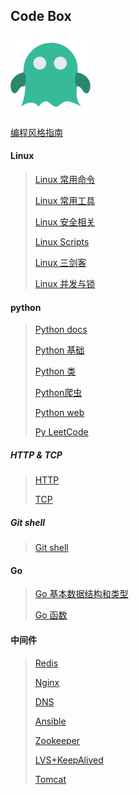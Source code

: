 ## Code Box

<img src="./pic/k11.png">

[编程风格指南](<https://zh-google-styleguide.readthedocs.io/en/latest/>)

#### Linux

> [Linux 常用命令](./Code/Shell/Linux%20shell.md)
>
> [Linux 常用工具](./Code/Shell/Linux%20tools.md)
>
> [Linux 安全相关](./Code/Shell/Linux%20security.md)
>
> [Linux Scripts](./Code/Shell/Linux%20scripts.md)
>
> [Linux 三剑客](./Code/Shell/awk%20sed%20grep.md)
>
> [Linux 并发与锁](./Code/Shell/Concurrency%20and%20lock.md)

#### python

> [Python docs](<https://docs.python.org/zh-cn/3.7/contents.html>)
>
> [Python 基础](./Code/BackEnd/python/python.md)
>
> [Python 类](./Code/BackEnd/python/python_class.md)
>
> [Python爬虫](./Code/BackEnd/python/python_spider.md)
>
> [Python web](./Code/BackEnd/python/python_webserver.md)
>
> [Py LeetCode](./Code/BackEnd/python/Algorithm.md)

##### HTTP & TCP

> [HTTP](./Protocol/HTTP.md)
>
> [TCP](./Protocol/TcpIp.md)

##### Git shell

> [Git shell](./Github/git.md)

#### Go

> [Go  基本数据结构和类型](./Code/BackEnd/Go/2.Go基本数据结构和类型.md)
>
> [Go 函数](./Code/BackEnd/Go/3.Go函数.md)

#### 中间件

> [Redis](./System/Middleware/redis.md)
>
> [Nginx](./System/Middleware/Nginx.md)
>
> [DNS](./System/Middleware/DNS.md)
>
> [Ansible](./System/Middleware/Ansible.md)
>
> [Zookeeper](./System/Middleware/ZooKeeper.md)
>
> [LVS+KeepAlived](./System/Middleware/LVS+Keepalive.md)
>
> [Tomcat](./System/Middleware/Tomcat.md)

